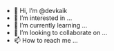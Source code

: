 - 👋 Hi, I’m @devkaik
- 👀 I’m interested in ...
- 🌱 I’m currently learning ...
- 💞️ I’m looking to collaborate on ...
- 📫 How to reach me ...

<!---
devkaik/devkaik is a ✨ special ✨ repository because its `README.md` (this file) appears on your GitHub profile.
You can click the Preview link to take a look at your changes.
--->
